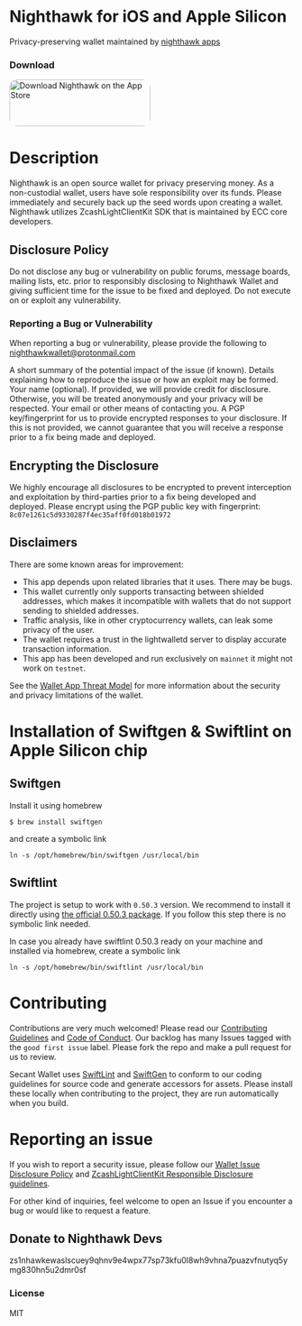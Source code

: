 # Nighthawk for iOS and Apple Silicon

Privacy-preserving wallet maintained by [nighthawk apps](https://nighthawkapps.com)

### Download
<a href="https://apps.apple.com/us/app/nighthawk-wallet/id1524708337" style="display: inline-block; overflow: hidden; border-radius: 13px; width: 250px; height: 83px;"><img src="https://tools.applemediaservices.com/api/badges/download-on-the-app-store/black/en-US" alt="Download Nighthawk on the App Store" style="border-radius: 13px; width: 250px; height: 83px;"></a>

# Description

Nighthawk is an open source wallet for privacy preserving money.
As a non-custodial wallet, users have sole responsibility over its funds. Please immediately and securely back up the seed words upon creating a wallet. Nighthawk utilizes ZcashLightClientKit SDK that is maintained by ECC core developers.

## Disclosure Policy
Do not disclose any bug or vulnerability on public forums, message boards, mailing lists, etc. prior to responsibly disclosing to Nighthawk Wallet and giving sufficient time for the issue to be fixed and deployed. Do not execute on or exploit any vulnerability.

### Reporting a Bug or Vulnerability
When reporting a bug or vulnerability, please provide the following to nighthawkwallet@protonmail.com

A short summary of the potential impact of the issue (if known).
Details explaining how to reproduce the issue or how an exploit may be formed.
Your name (optional). If provided, we will provide credit for disclosure. Otherwise, you will be treated anonymously and your privacy will be respected.
Your email or other means of contacting you.
A PGP key/fingerprint for us to provide encrypted responses to your disclosure. If this is not provided, we cannot guarantee that you will receive a response prior to a fix being made and deployed.

## Encrypting the Disclosure
We highly encourage all disclosures to be encrypted to prevent interception and exploitation by third-parties prior to a fix being developed and deployed.  Please encrypt using the PGP public key with fingerprint: `8c07e1261c5d9330287f4ec35aff0fd018b01972`

## Disclaimers
There are some known areas for improvement:

- This app depends upon related libraries that it uses. There may be bugs.
- This wallet currently only supports transacting between shielded addresses, which makes it incompatible with wallets that do not support sending to shielded addresses. 
- Traffic analysis, like in other cryptocurrency wallets, can leak some privacy of the user.
- The wallet requires a trust in the lightwalletd server to display accurate transaction information. 
- This app has been developed and run exclusively on `mainnet` it might not work on `testnet`.  

See the [Wallet App Threat Model](https://zcash.readthedocs.io/en/latest/rtd_pages/wallet_threat_model.html)
for more information about the security and privacy limitations of the wallet.

# Installation of Swiftgen & Swiftlint on Apple Silicon chip

## Swiftgen
Install it using homebrew
```
$ brew install swiftgen
```
and create a symbolic link
```
ln -s /opt/homebrew/bin/swiftgen /usr/local/bin
```
## Swiftlint
The project is setup to work with `0.50.3` version. We recommend to install it directly using [the official 0.50.3 package](https://github.com/realm/SwiftLint/releases/download/0.50.3/SwiftLint.pkg). If you follow this step there is no symbolic link needed.

In case you already have swiftlint 0.50.3 ready on your machine and installed via homebrew, create a symbolic link
```
ln -s /opt/homebrew/bin/swiftlint /usr/local/bin
```

# Contributing

Contributions are very much welcomed! Please read our [Contributing Guidelines](/CONTRIBUTING.md) and [Code of Conduct](/CONDUCT.md). Our backlog has many Issues tagged with the `good first issue` label. Please fork the repo and make a pull request for us to review.

Secant Wallet uses [SwiftLint](https://github.com/realm/SwiftLint) and [SwiftGen](https://github.com/SwiftGen/SwiftGen) to conform to our coding guidelines for source code and generate accessors for assets. Please install these locally when contributing to the project, they are run automatically when you build.
  
# Reporting an issue

If you wish to report a security issue, please follow our [Wallet Issue Disclosure Policy](https://github.com/nighthawk-apps/nighthawk-ios-wallet/edit/main/README.md#disclosure-policy) and [ZcashLightClientKit Responsible Disclosure guidelines](https://github.com/zcash/ZcashLightClientKit/blob/master/responsible_disclosure.md).

 For other kind of inquiries, feel welcome to open an Issue if you encounter a bug or would like to request a feature.

## Donate to Nighthawk Devs

zs1nhawkewaslscuey9qhnv9e4wpx77sp73kfu0l8wh9vhna7puazvfnutyq5ymg830hn5u2dmr0sf

### License

MIT
